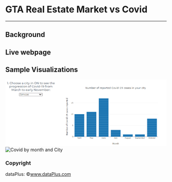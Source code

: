 # GTA Real Estate Market vs Covid
---
## Background

## Live webpage

## Sample Visualizations

![Covid by month](actualApp/assets/img/bar_graph.gif)
![Covid by month and City](actualApp/assets/img/map.gif)

### Copyright
dataPlus: ©www.dataPlus.com